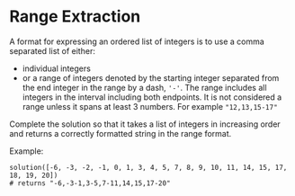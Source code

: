 # Range Extraction

A format for expressing an ordered list of integers is to use a comma separated list of either: 
- individual integers
- or a range of integers denoted by the starting integer separated from the end integer in the range by a dash, `'-'`. The range includes all integers in the interval including both endpoints. It is not considered a range unless it spans at least 3 numbers. For example `"12,13,15-17"`

Complete the solution so that it takes a list of integers in increasing order and returns a correctly formatted string in the range format.

Example:

    solution([-6, -3, -2, -1, 0, 1, 3, 4, 5, 7, 8, 9, 10, 11, 14, 15, 17, 18, 19, 20])
    # returns "-6,-3-1,3-5,7-11,14,15,17-20"